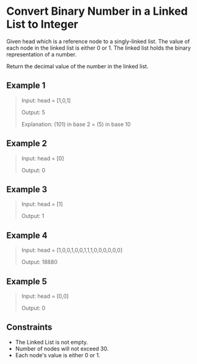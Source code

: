 # Convert Binary Number in a Linked List to Integer

Given head which is a reference node to a singly-linked list. The value of each node in the linked list is either 0 or 1. The linked list holds the binary representation of a number.

Return the decimal value of the number in the linked list.

## Example 1

> Input: head = [1,0,1]
>
> Output: 5
> 
> Explanation: (101) in base 2 = (5) in base 10

## Example 2

> Input: head = [0]
> 
> Output: 0

## Example 3

> Input: head = [1]
> 
> Output: 1

## Example 4

> Input: head = [1,0,0,1,0,0,1,1,1,0,0,0,0,0,0]
> 
> Output: 18880

## Example 5

> Input: head = [0,0]
> 
> Output: 0

## Constraints

- The Linked List is not empty.
- Number of nodes will not exceed 30.
- Each node's value is either 0 or 1.


